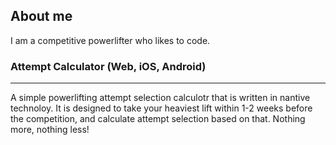 ## About me

I am a competitive powerlifter who likes to code.




### Attempt Calculator (Web, iOS, Android)
***
A simple powerlifting attempt selection calculotr that is written in nantive technoloy. It is designed to take your heaviest lift within 1-2 weeks before the competition, and calculate attempt selection based on that. Nothing more, nothing less!



